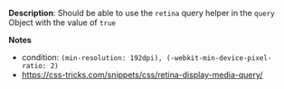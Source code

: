 __Description__: Should be able to use the `retina` query helper in the `query` Object with the value of `true`

__Notes__

+ condition: `(min-resolution: 192dpi), (-webkit-min-device-pixel-ratio: 2)`
+ https://css-tricks.com/snippets/css/retina-display-media-query/
